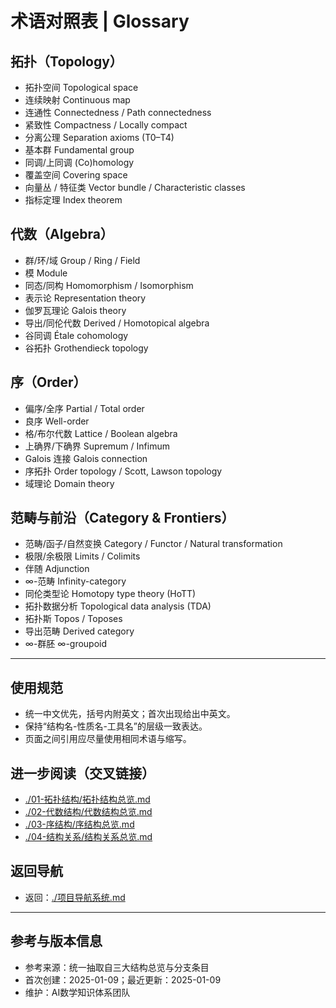 # 术语对照表 | Glossary

## 拓扑（Topology）

- 拓扑空间 Topological space
- 连续映射 Continuous map
- 连通性 Connectedness / Path connectedness
- 紧致性 Compactness / Locally compact
- 分离公理 Separation axioms (T0–T4)
- 基本群 Fundamental group
- 同调/上同调 (Co)homology
- 覆盖空间 Covering space
- 向量丛 / 特征类 Vector bundle / Characteristic classes
- 指标定理 Index theorem

## 代数（Algebra）

- 群/环/域 Group / Ring / Field
- 模 Module
- 同态/同构 Homomorphism / Isomorphism
- 表示论 Representation theory
- 伽罗瓦理论 Galois theory
- 导出/同伦代数 Derived / Homotopical algebra
- 谷同调 Étale cohomology
- 谷拓扑 Grothendieck topology

## 序（Order）

- 偏序/全序 Partial / Total order
- 良序 Well-order
- 格/布尔代数 Lattice / Boolean algebra
- 上确界/下确界 Supremum / Infimum
- Galois 连接 Galois connection
- 序拓扑 Order topology / Scott, Lawson topology
- 域理论 Domain theory

## 范畴与前沿（Category & Frontiers）

- 范畴/函子/自然变换 Category / Functor / Natural transformation
- 极限/余极限 Limits / Colimits
- 伴随 Adjunction
- ∞-范畴 Infinity-category
- 同伦类型论 Homotopy type theory (HoTT)
- 拓扑数据分析 Topological data analysis (TDA)
- 拓扑斯 Topos / Toposes
- 导出范畴 Derived category
- ∞-群胚 ∞-groupoid

---

## 使用规范

- 统一中文优先，括号内附英文；首次出现给出中英文。
- 保持“结构名-性质名-工具名”的层级一致表达。
- 页面之间引用应尽量使用相同术语与缩写。

## 进一步阅读（交叉链接）

- [./01-拓扑结构/拓扑结构总览.md](./01-拓扑结构/拓扑结构总览.md)
- [./02-代数结构/代数结构总览.md](./02-代数结构/代数结构总览.md)
- [./03-序结构/序结构总览.md](./03-序结构/序结构总览.md)
- [./04-结构关系/结构关系总览.md](./04-结构关系/结构关系总览.md)

## 返回导航

- 返回：[./项目导航系统.md](./项目导航系统.md)

---

## 参考与版本信息

- 参考来源：统一抽取自三大结构总览与分支条目
- 首次创建：2025-01-09；最近更新：2025-01-09
- 维护：AI数学知识体系团队
